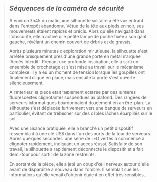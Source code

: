 > ## _Séquences de la caméra de sécurité_
>
> À environ 3h45 du matin, une silhouette solitaire a été vue entrant dans l'entrepôt abandonné. Vêtue de la tête aux pieds en noir, ses mouvements étaient rapides et précis. Alors qu'elle naviguait dans l'obscurité, elle a activé une petite lampe de poche fixée à son gant gauche, révélant un chemin couvert de débris et de gravats.
>
> Après plusieurs minutes d'exploration minutieuse, la silhouette s'est arrêtée brusquement près d'une grande porte en métal marquée 'Accès Interdit'. Prenant une profonde inspiration, elle a sorti un ensemble de crochetage et s'est mise au travail sur le mécanisme complexe. Il y a eu un moment de tension lorsque les goupilles ont finalement cliqué en place, mais ensuite la porte s'est ouverte silencieusement.
>
> À l'intérieur, la pièce était faiblement éclairée par des lumières fluorescentes clignotantes suspendues au plafond. Des rangées de serveurs informatiques bourdonnaient doucement en arrière-plan. La silhouette s'est déplacée furtivement vers une banque de serveurs en particulier, évitant de trébucher sur des câbles lâches éparpillés sur le sol.
>
> Avec une aisance pratiquée, elle a branché un petit dispositif ressemblant à une clé USB dans l'un des ports de la tour de serveurs. Après quelques secondes, une série de LED vertes a commencé à clignoter rapidement, indiquant un accès réussi. Satisfaite de son travail, la silhouette a rapidement déconnecté le dispositif et a fait demi-tour pour sortir de la zone restreinte.
>
> En sortant de la pièce, elle a jeté un coup d'œil nerveux autour d'elle avant de disparaître à nouveau dans l'ombre. Il semblait que les informations qu'elle venait d'obtenir étaient en effet très sensibles..
